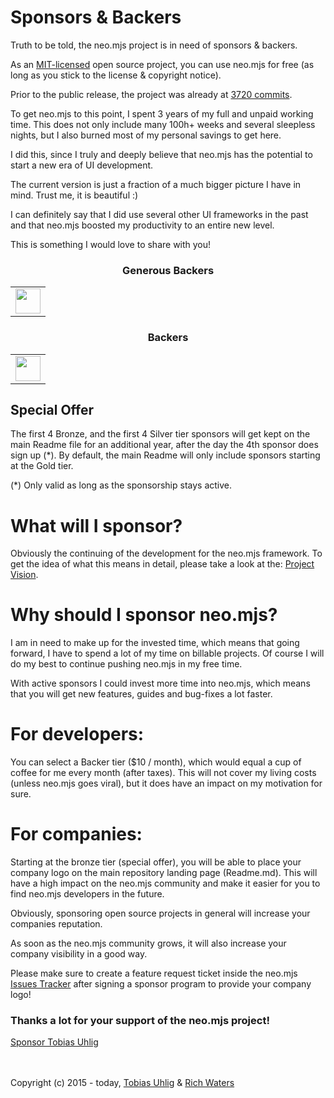 # Sponsors & Backers

Truth to be told, the neo.mjs project is in need of sponsors & backers.

As an <a href="./LICENSE">MIT-licensed</a> open source project,
you can use neo.mjs for free (as long as you stick to the license & copyright notice).

Prior to the public release, the project was already at <a href=".github/NEOMJS_HISTORY.md">3720 commits</a>.

To get neo.mjs to this point, I spent 3 years of my full and unpaid working time.
This does not only include many 100h+ weeks and several sleepless nights,
but I also burned most of my personal savings to get here.

I did this, since I truly and deeply believe that neo.mjs has the potential to start a new era of UI development.

The current version is just a fraction of a much bigger picture I have in mind.
Trust me, it is beautiful :)

I can definitely say that I did use several other UI frameworks in the past and that neo.mjs boosted my productivity
to an entire new level.

This is something I would love to share with you!

<h3 align="center">Generous Backers</h3>
<!--generous backers start-->
<table>
  <tbody>
    <tr>
      <td align="center" valign="middle">
        <a href="https://github.com/keckeroo">
          <img width="40px" src="https://avatars.githubusercontent.com/u/1653769?v=4">
        </a>
      </td>
    </tr>
  </tbody>
</table>
<!--generous backers end-->

<h3 align="center">Backers</h3>
<!--backers start-->
<table>
  <tbody>
    <tr>
      <td align="center" valign="middle">
        <a href="https://github.com/pyccyp">
          <img width="40px" src="https://avatars.githubusercontent.com/u/66266683?v=4">
        </a>
      </td>
    </tr>
  </tbody>
</table>
<!--backers end-->

## Special Offer
The first 4 Bronze, and the first 4 Silver tier sponsors will get kept on the main Readme file for an additional year,
after the day the 4th sponsor does sign up (*).
By default, the main Readme will only include sponsors starting at the Gold tier.

(*) Only valid as long as the sponsorship stays active.

# What will I sponsor?
Obviously the continuing of the development for the neo.mjs framework.
To get the idea of what this means in detail, please take a look at the: <a href=".github/VISION.md">Project Vision</a>.

# Why should I sponsor neo.mjs?
I am in need to make up for the invested time, which means that going forward,
I have to spend a lot of my time on billable projects.
Of course I will do my best to continue pushing neo.mjs in my free time.

With active sponsors I could invest more time into neo.mjs,
which means that you will get new features, guides and bug-fixes a lot faster.

# For developers:
You can select a Backer tier ($10 / month), which would equal a cup of coffee for me every month (after taxes).
This will not cover my living costs (unless neo.mjs goes viral), but it does have an impact on
my motivation for sure.

# For companies:
Starting at the bronze tier (special offer), you will be able to place your company logo on the main repository landing page (Readme.md).
This will have a high impact on the neo.mjs community and make it easier for you
to find neo.mjs developers in the future.

Obviously, sponsoring open source projects in general will increase your companies reputation.

As soon as the neo.mjs community grows, it will also increase your company visibility in a good way.

Please make sure to create a feature request ticket inside the neo.mjs <a href="../../issues">Issues Tracker</a>
after signing a sponsor program to provide your company logo!

### Thanks a lot for your support of the neo.mjs project!<br/>
<a href="https://github.com/sponsors/tobiu">Sponsor Tobias Uhlig</a>

<br><br>
Copyright (c) 2015 - today, <a href="https://www.linkedin.com/in/tobiasuhlig/">Tobias Uhlig</a>
& <a href="https://www.linkedin.com/in/richwaters/">Rich Waters</a>
